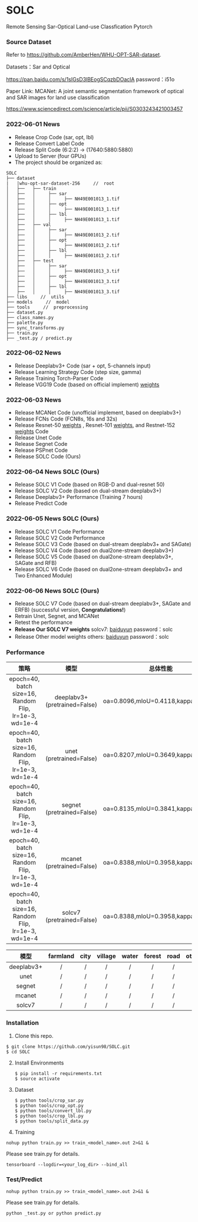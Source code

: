 # SOLC
Remote Sensing Sar-Optical Land-use Classfication Pytorch 

### Source Dataset

Refer to https://github.com/AmberHen/WHU-OPT-SAR-dataset.

Datasets：Sar and Optical

https://pan.baidu.com/s/1sIGsD3lBEogSCqzbDOaclA password：i51o

Paper Link: MCANet: A joint semantic segmentation framework of optical and SAR images for land use classification

https://www.sciencedirect.com/science/article/pii/S0303243421003457

### 2022-06-01 News
- Release Crop Code (sar, opt, lbl)
- Release Convert Label Code 
- Release Split Code (6:2:2) -> (17640:5880:5880)
- Upload to Server (four GPUs)
- The project should be organized as:
```text
SOLC
├── dataset
|   |whu-opt-sar-dataset-256     //  root
│   ├──   ├── train
│   ├──   │     ├── sar
│   ├──   │     │     ├── NH49E001013_1.tif
│   ├──   │     ├── opt
│   ├──   │     │     ├── NH49E001013_1.tif
│   ├──   │     ├── lbl
│   ├──   │     │     ├── NH49E001013_1.tif
│   ├──   ├── val
│   ├──   │     ├── sar
│   ├──   │     │     ├── NH49E001013_2.tif
│   ├──   │     ├── opt
│   ├──   │     │     ├── NH49E001013_2.tif
│   ├──   │     ├── lbl
│   ├──   │     │     ├── NH49E001013_2.tif
│   ├──   ├── test
│   ├──   │     ├── sar
│   ├──   │     │     ├── NH49E001013_3.tif
│   ├──   │     ├── opt
│   ├──   │     │     ├── NH49E001013_3.tif
│   ├──   │     ├── lbl
│   ├──   │     │     ├── NH49E001013_3.tif
├── libs     //  utils
├── models     //  model
├── tools     //  preprocessing
├── dataset.py
├── class_names.py
├── palette.py 
├── sync_transforms.py 
├── train.py     
├── _test.py / predict.py
```
### 2022-06-02 News

- Release Deeplabv3+ Code (sar + opt, 5-channels input)
- Release Learning Strategy Code (step size, gamma)
- Release Training Torch-Parser Code
- Release VGG19 Code (based on official implement) [weights](https://download.pytorch.org/models/vgg19_bn-c79401a0.pth)
 
### 2022-06-03 News
- Release MCANet Code (unofficial implement, based on deeplabv3+)
- Release FCNs Code (FCN8s, 16s and 32s) 
- Release Resnet-50 [weights](https://download.pytorch.org/models/resnet50-19c8e357.pth) , Resnet-101 [weights](https://download.pytorch.org/models/resnet101-5d3b4d8f.pth), and Restnet-152 [weights](https://download.pytorch.org/models/resnet152-b121ed2d.pth)  Code   
- Release Unet Code
- Release Segnet Code
- Release PSPnet Code
- Release SOLC Code (Ours) 


### 2022-06-04 News SOLC (Ours)
- Release SOLC V1 Code (based on RGB-D and dual-resnet 50) 
- Release SOLC V2 Code (based on dual-stream deeplabv3+)
- Release Deeplabv3+ Performance (Training 7 hours)
- Release Predict Code 
         
### 2022-06-05 News SOLC (Ours)
- Release SOLC V1 Code Performance
- Release SOLC V2 Code Performance
- Release SOLC V3 Code (based on dual-stream deeplabv3+ and SAGate)
- Release SOLC V4 Code (based on dual2one-stream deeplabv3+)
- Release SOLC V5 Code (based on dual2one-stream deeplabv3+, SAGate and RFB)
- Release SOLC V6 Code (based on dual2one-stream deeplabv3+ and Two Enhanced Module)


### 2022-06-06 News SOLC (Ours)
- Release SOLC V7 Code (based on dual-stream deeplabv3+, SAGate and ERFB) (successful version, **Congratulations!**)
- Retrain Unet, Segnet, and MCANet
- Retest the performance
- **Release Our SOLC V7 weights** solcv7: [baiduyun](https://pan.baidu.com/s/17DaI3e5alCWq2etOZDW5WQ)  password：solc
- Release Other model weights others: [baiduyun](https://pan.baidu.com/s/17DaI3e5alCWq2etOZDW5WQ)  password：solc

### Performance

|                             策略                             |             模型              | 总体性能 |  
| :----------------------------------------------------------: | :---------------------------: | :--: | 
| epoch=40, batch size=16, <br />Random Flip, lr=1e-3, wd=1e-4 | deeplabv3+ (pretrained=False) |  oa=0.8096,mIoU=0.4118,kappa=0.7261    |     
| epoch=40, batch size=16, <br />Random Flip, lr=1e-3, wd=1e-4 | unet (pretrained=False)       |  oa=0.8207,mIoU=0.3649,kappa=0.7278    |                     
| epoch=40, batch size=16, <br />Random Flip, lr=1e-3, wd=1e-4 | segnet (pretrained=False)     |  oa=0.8135,mIoU=0.3841,kappa=0.7159    |      
| epoch=40, batch size=16, <br />Random Flip, lr=1e-3, wd=1e-4 | mcanet (pretrained=False)      |  oa=0.8388,mIoU=0.3958,kappa=0.7520    |     
| epoch=40, batch size=16, <br />Random Flip, lr=1e-3, wd=1e-4 | solcv7 (pretrained=False)      |  oa=0.8388,mIoU=0.3958,kappa=0.7520    |     



|    模型    | farmland | city | village | water | forest | road | others | background(ignored) |
| :--------: | :------: | :--: | :-----: | :---: | :----: | :--: | :----: | :-----------------: |
| deeplabv3+ |     /     |   /   |     /    |    /   |   /     |   /   |    /    |       /              |
|    unet    |    /      |   /   |    /     |    /   |   /     |   /   |    /    |       /              |
|   segnet   |     /     |   /   |    /     |    /   |    /    |   /   |    /    |       /              |
|   mcanet   |    /      |   /   |    /     |    /   |    /    |   /   |    /    |      /               |
|   solcv7   |    /      |   /   |    /     |    /   |    /    |   /   |    /    |       /              |

### Installation
1. Clone this repo.
```shell
$ git clone https://github.com/yisun98/SOLC.git
$ cd SOLC
```
2. Install Environments

   ```shell
   $ pip install -r requirements.txt
   $ source activate
   ```
3. Dataset

   ```shell
   $ python tools/crop_sar.py
   $ python tools/crop_opt.py
   $ python tools/convert_lbl.py
   $ python tools/crop_lbl.py
   $ python tools/split_data.py
   ```
4. Training

```shell
nohup python train.py >> train_<model_name>.out 2>&1 &
```
Please see train.py for details.

```shell
tensorboard --logdir=<your_log_dir> --bind_all 
```

### Test/Predict
```shell
nohup python train.py >> train_<model_name>.out 2>&1 &
```
Please see train.py for details.

```shell
python _test.py or python predict.py
```




